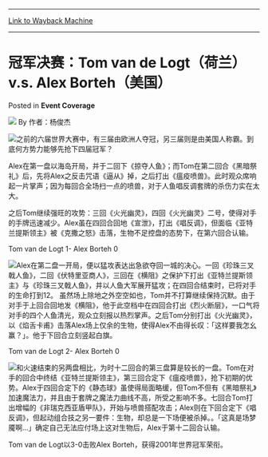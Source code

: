 
---
[Link to Wayback Machine](https://web.archive.org/web/20220517041956/https://magic.wizards.com/en/articles/archive/event-coverage/%E5%86%A0%E5%86%9B%E5%86%B3%E8%B5%9B%EF%BC%9Atom-van-de-logt%EF%BC%88%E8%8D%B7%E5%85%B0%EF%BC%89-vs-alex-borteh%EF%BC%88%E7%BE%8E%E5%9B%BD%EF%BC%89-2000-01-01)

[_metadata_:author]:- "作者：杨俊杰"
[_metadata_:description]:- "之前的六届世界大赛中，有三届由欧洲人夺冠，另三届则是由美国人称霸。到底何方势力能够先抢下四届冠军？ Alex在第一盘以海岛开局，并于二回下《掠夺人鱼》；而Tom在第二回合《黑暗祭礼》后，先将Alex之反击咒语《逼从》掉，之后打出《瘟疫喷兽》。此时观众席响起一片掌声；因为每回合全场扫一点的喷兽，对于人鱼唱反调套牌的杀伤力实在太大。 之后Tom继续强旺的攻势：三回《火光幽灵》，四回《火光幽灵》二号，使得对手的手牌迅速减少。Alex虽在四回合回地《宣泄》，打出《唱反调》，但面临《亚特兰提斯领主》被《克撒之怒》击落，生物不足控盘的态势下，在第六回合认输。 Tom van de Logt 1- Alex Borteh 0"
[_metadata_:generator]:- "Drupal 7 (http://drupal.org)"
[_metadata_:node]:- "753096"
[_metadata_:publish_date]:- "2000-01-01"
[_metadata_:source]:- "div-main-content"
[_metadata_:title]:- "冠军决赛：Tom van de Logt（荷兰） v.s. Alex Borteh（美国）"
[_metadata_:wayback_capture_timestamp]:- "2022-05-17 04:19:56"
[_metadata_:wayback_raw_url]:- "https://web.archive.org/web/20220517041956id_/https://magic.wizards.com/en/articles/archive/event-coverage/%E5%86%A0%E5%86%9B%E5%86%B3%E8%B5%9B%EF%BC%9Atom-van-de-logt%EF%BC%88%E8%8D%B7%E5%85%B0%EF%BC%89-vs-alex-borteh%EF%BC%88%E7%BE%8E%E5%9B%BD%EF%BC%89-2000-01-01"
[_metadata_:wayback_url]:- "https://magic.wizards.com/en/articles/archive/event-coverage/%E5%86%A0%E5%86%9B%E5%86%B3%E8%B5%9B%EF%BC%9Atom-van-de-logt%EF%BC%88%E8%8D%B7%E5%85%B0%EF%BC%89-vs-alex-borteh%EF%BC%88%E7%BE%8E%E5%9B%BD%EF%BC%89-2000-01-01"
---


冠军决赛：Tom van de Logt（荷兰） v.s. Alex Borteh（美国）
=============================================



 Posted in **Event Coverage**







![](https://media.magic.wizards.com/styles/auth_small/public/generic-avatar-150_513.png)
By 作者：杨俊杰











![](https://media.magic.wizards.com/image_legacy_migration/sideboard/images/Worlds2001/469.jpg)之前的六届世界大赛中，有三届由欧洲人夺冠，另三届则是由美国人称霸。到底何方势力能够先抢下四届冠军？


Alex在第一盘以海岛开局，并于二回下《掠夺人鱼》；而Tom在第二回合《黑暗祭礼》后，先将Alex之反击咒语《逼从》掉，之后打出《瘟疫喷兽》。此时观众席响起一片掌声；因为每回合全场扫一点的喷兽，对于人鱼唱反调套牌的杀伤力实在太大。


之后Tom继续强旺的攻势：三回《火光幽灵》，四回《火光幽灵》二号，使得对手的手牌迅速减少。Alex虽在四回合回地《宣泄》，打出《唱反调》，但面临《亚特兰提斯领主》被《克撒之怒》击落，生物不足控盘的态势下，在第六回合认输。


Tom van de Logt 1- Alex Borteh 0


![](https://media.magic.wizards.com/image_legacy_migration/sideboard/images/Worlds2001/465.jpg)Alex在第二盘一开局，便以猛攻表达出急欲夺回一城的决心。一回《珍珠三叉戟人鱼》，二回《伏特里亚商人》，三回在《横阻》之保护下打出《亚特兰提斯领主》与《珍珠三叉戟人鱼》，并以人鱼大军展开猛攻；在四回合结束时，已将对手的生命打到12。
虽然场上除地之外空空如也，Tom并不打算继续保持沉默。由于对手于上回合回地发《横阻》，他于此空档中在四回合打出《烈火断层》，一口气将对手的四个人鱼清光，观众立刻报以热烈掌声。之后Tom分别打出《火光幽灵》，以《焰舌卡甫》击落Alex场上仅余的生物，使得Alex不由得长叹：「这样要我怎幺赢？」。他于下回合立刻竖起白旗。


Tom van de Logt 2- Alex Borteh 0


![](https://media.magic.wizards.com/image_legacy_migration/sideboard/images/Worlds2001/462.jpg)和火速结束的另两盘相比，为时十二回合的第三盘算是较长的一盘。Tom在对手的回合中终结《亚特兰提斯领主》，第三回合定下《瘟疫喷兽》，抢下初期的优势。Alex于四回合定下的《静态球》虽使得局面略缓，但Tom不但有《黑暗祭礼》加速魔法力，并且由于套牌之魔法力曲线不高，所受之影响不多。七回合Tom打出增幅的《非瑞克西亚盾甲队》，开始与喷兽搭配攻击；Alex则在下回合定下《唱反调》，但起动组合技之另一要件：生物，却总是一下场便被杀掉。。「这真是场梦魇啊...」确定自己无法应付场上这对生物后，Alex于第十二回合认输。


Tom van de Logt以3-0击败Alex Borteh，获得2001年世界冠军荣衔。







